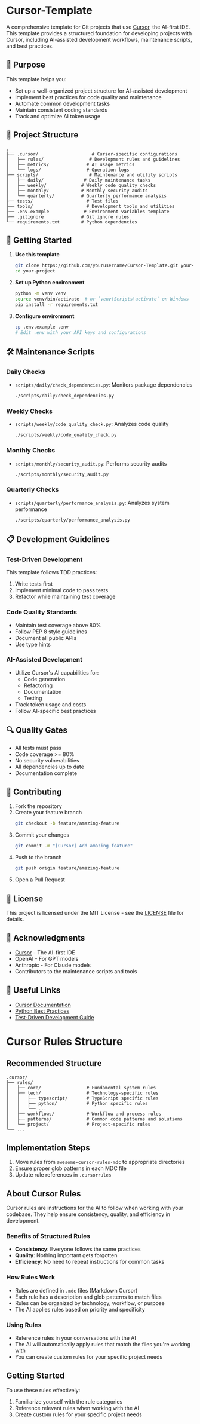 # Cursor-Template

A comprehensive template for Git projects that use [Cursor](https://cursor.sh/), the AI-first IDE. This template provides a structured foundation for developing projects with Cursor, including AI-assisted development workflows, maintenance scripts, and best practices.

## 🎯 Purpose

This template helps you:
- Set up a well-organized project structure for AI-assisted development
- Implement best practices for code quality and maintenance
- Automate common development tasks
- Maintain consistent coding standards
- Track and optimize AI token usage

## 📁 Project Structure

```
.
├── .cursor/                    # Cursor-specific configurations
│   ├── rules/                 # Development rules and guidelines
│   ├── metrics/              # AI usage metrics
│   └── logs/                 # Operation logs
├── scripts/                   # Maintenance and utility scripts
│   ├── daily/               # Daily maintenance tasks
│   ├── weekly/             # Weekly code quality checks
│   ├── monthly/            # Monthly security audits
│   └── quarterly/          # Quarterly performance analysis
├── tests/                    # Test files
├── tools/                    # Development tools and utilities
├── .env.example             # Environment variables template
├── .gitignore              # Git ignore rules
└── requirements.txt        # Python dependencies
```

## 🚀 Getting Started

1. **Use this template**
   ```bash
   git clone https://github.com/yourusername/Cursor-Template.git your-project
   cd your-project
   ```

2. **Set up Python environment**
   ```bash
   python -m venv venv
   source venv/bin/activate  # or `venv\Scripts\activate` on Windows
   pip install -r requirements.txt
   ```

3. **Configure environment**
   ```bash
   cp .env.example .env
   # Edit .env with your API keys and configurations
   ```

## 🛠️ Maintenance Scripts

### Daily Checks
- `scripts/daily/check_dependencies.py`: Monitors package dependencies
  ```bash
  ./scripts/daily/check_dependencies.py
  ```

### Weekly Checks
- `scripts/weekly/code_quality_check.py`: Analyzes code quality
  ```bash
  ./scripts/weekly/code_quality_check.py
  ```

### Monthly Checks
- `scripts/monthly/security_audit.py`: Performs security audits
  ```bash
  ./scripts/monthly/security_audit.py
  ```

### Quarterly Checks
- `scripts/quarterly/performance_analysis.py`: Analyzes system performance
  ```bash
  ./scripts/quarterly/performance_analysis.py
  ```

## 📋 Development Guidelines

### Test-Driven Development
This template follows TDD practices:
1. Write tests first
2. Implement minimal code to pass tests
3. Refactor while maintaining test coverage

### Code Quality Standards
- Maintain test coverage above 80%
- Follow PEP 8 style guidelines
- Document all public APIs
- Use type hints

### AI-Assisted Development
- Utilize Cursor's AI capabilities for:
  - Code generation
  - Refactoring
  - Documentation
  - Testing
- Track token usage and costs
- Follow AI-specific best practices

## 🔍 Quality Gates

- All tests must pass
- Code coverage >= 80%
- No security vulnerabilities
- All dependencies up to date
- Documentation complete

## 🤝 Contributing

1. Fork the repository
2. Create your feature branch
   ```bash
   git checkout -b feature/amazing-feature
   ```
3. Commit your changes
   ```bash
   git commit -m "[Cursor] Add amazing feature"
   ```
4. Push to the branch
   ```bash
   git push origin feature/amazing-feature
   ```
5. Open a Pull Request

## 📝 License

This project is licensed under the MIT License - see the [LICENSE](LICENSE) file for details.

## 🙏 Acknowledgments

- [Cursor](https://cursor.sh/) - The AI-first IDE
- OpenAI - For GPT models
- Anthropic - For Claude models
- Contributors to the maintenance scripts and tools

## 🔗 Useful Links

- [Cursor Documentation](https://cursor.sh/docs)
- [Python Best Practices](https://docs.python-guide.org/)
- [Test-Driven Development Guide](https://www.agilealliance.org/glossary/tdd/)

# Cursor Rules Structure

## Recommended Structure
```
.cursor/
├── rules/
│   ├── core/                 # Fundamental system rules
│   ├── tech/                 # Technology-specific rules
│   │   ├── typescript/       # TypeScript specific rules
│   │   ├── python/           # Python specific rules
│   │   └── ...
│   ├── workflows/            # Workflow and process rules
│   ├── patterns/             # Common code patterns and solutions
│   └── project/              # Project-specific rules
└── ...
```

## Implementation Steps
1. Move rules from `awesome-cursor-rules-mdc` to appropriate directories
2. Ensure proper glob patterns in each MDC file
3. Update rule references in `.cursorrules`

## About Cursor Rules

Cursor rules are instructions for the AI to follow when working with your codebase. They help ensure consistency, quality, and efficiency in development.

### Benefits of Structured Rules
- **Consistency**: Everyone follows the same practices
- **Quality**: Nothing important gets forgotten
- **Efficiency**: No need to repeat instructions for common tasks

### How Rules Work
- Rules are defined in `.mdc` files (Markdown Cursor)
- Each rule has a description and glob patterns to match files
- Rules can be organized by technology, workflow, or purpose
- The AI applies rules based on priority and specificity

### Using Rules
- Reference rules in your conversations with the AI
- The AI will automatically apply rules that match the files you're working with
- You can create custom rules for your specific project needs

## Getting Started
To use these rules effectively:
1. Familiarize yourself with the rule categories
2. Reference relevant rules when working with the AI
3. Create custom rules for your specific project needs 